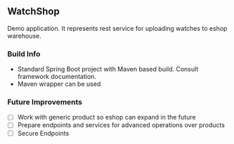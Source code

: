 ## WatchShop 

Demo application. It represents rest service for uploading watches to eshop warehouse.

### Build Info
- Standard Spring Boot project with Maven based build. Consult framework documentation.
- Maven wrapper can be used

### Future Improvements
- [ ] Work with generic product so eshop can expand in the future
- [ ] Prepare endpoints and services for advanced operations over products
- [ ] Secure Endpoints